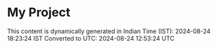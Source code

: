 # My Project

This content is dynamically generated in Indian Time (IST): 2024-08-24 18:23:24 IST
Converted to UTC: 2024-08-24 12:53:24 UTC
